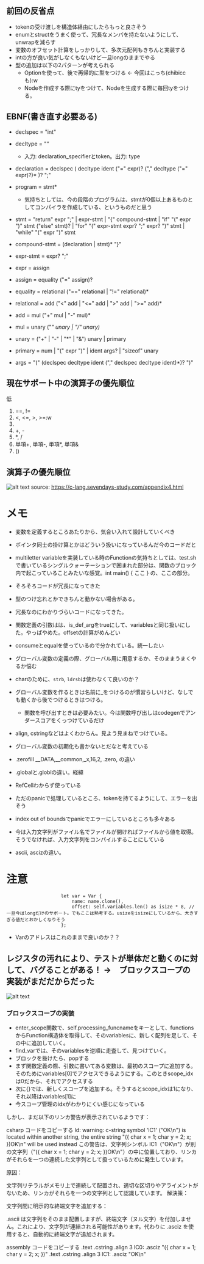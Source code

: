 ## 前回の反省点
- tokenの受け渡しを構造体経由にしたらもっと良さそう
- enumとstructをうまく使って、冗長なメンバを持たないようにして、unwrapを減らす
- 変数のオフセット計算をしっかりして、多次元配列もきちんと実装する
- intの方が良い気がしなくもないけど一旦longのままでやる
- 型の追加は以下の2パターンが考えられる
  - Optionを使って、後で再帰的に型をつける <- 今回はこっち(chibiccも):w
  - Nodeを作成する際にtyをつけて、Nodeを生成する際に毎回tyをつける。

## EBNF(書き直す必要ある)
- declspec = "int"
- decltype = "*"* 
  - 入力: declaration_specifierとtoken。出力: type
- declaration = declspec ( decltype ident ("=" expr)? ("," decltype ("=" expr)?)* )? ";"

- program = stmt*
  - 気持ちとしては、今の段階のプログラムは、stmtが0個以上あるものとしてコンパイラを作成している、というものだと思う
- stmt = "return" expr ";" | expr-stmt | "{" compound-stmt | "if" "(" expr ")" stmt ("else" stmt)? | "for" "(" expr-stmt expr? ";" expr? ")" stmt | "while" "(" expr ")" stmt
- compound-stmt = (declaration | stmt)* "}"
- expr-stmt = expr? ";"
- expr = assign
- assign = equality ("=" assign)?
- equality = relational ("==" relational | "!=" relational)*
- relational = add ("<" add | "<=" add | ">" add | ">=" add)*
- add = mul ("+" mul | "-" mul)*
- mul = unary ("*" unary | "/" unary)*
- unary = ("+" | "-" | "*" | "&") unary | primary
- primary = num | "(" expr ")" | ident args? | "sizeof" unary
- args = "(" (declspec decltype ident ("," declspec decltype ident)*)? ")"

## 現在サポート中の演算子の優先順位
低
1. ==, !=
2. <, <=, >, >=:w
3. 
4. +, -
5. *, /
6. 単項+, 単項-, 単項*, 単項&
7. ()

## 演算子の優先順位
![alt text](operator-priority.png)
source: https://c-lang.sevendays-study.com/appendix4.html

# メモ
- 変数を定義するところあたりから、気合い入れて設計していくべき
- ポインタ同士の掛け算とかはどういう扱いになっているんだ今のコードだと

- multiletter variableを実装している時のFunctionの気持ちとしては、test.shで書いているシングルクォーテーションで囲まれた部分は、関数のブロック内で起こっていることみたいな感覚。int main() { ここ } の、ここの部分。
- そろそろコードが冗長になってきた
- 型のつけ忘れとかできちんと動かない場合がある。
- 冗長なのにわかりづらいコードになってきた。
- 関数定義の引数はは、is_def_argをtrueにして、variablesと同じ扱いにした。やっぱやめた。offsetの計算がめんどい
- consumeとequalを使っているので分かれている。統一したい
- グローバル変数の定義の際、グローバル用に用意するか、そのままうまくやるか悩む
- charのために、`strb`, `ldrsb`は使わなくて良いのか？
- グローバル変数を作るときは名前に_をつけるのが慣習らしいけど、なしでも動くから後でつけるときはつける。
  - 関数を呼び出すときは必要みたい。今は関数呼び出しはcodegenでアンダースコアをくっつけているだけ
- align, cstringなどはよくわからん。見よう見まねでつけている。
- グローバル変数の初期化も書かないとだなと考えている
- .zerofill __DATA,__common,_x,16,2, .zero, の違い
- .globalと.globlの違い。経緯
- RefCellわからず使っている
- ただのpanicで処理しているところ、tokenを持てるようにして、エラーを出そう
- index out of boundsでpanicでエラーにしているところも多々ある
- 今は入力文字列がファイル名でファイルが開ければファイルから値を取得。そうでなければ、入力文字列をコンパイルすることにしている
- ascii, ascizの違い。


# 注意
```
                    let var = Var {
                        name: name.clone(),
                        offset: self.variables.len() as isize * 8, // 一旦今はlongだけのサポート。でもここは熟考する。usizeをisizeにしているから、大きすぎる値だとおかしくなりそう
                    };
```
- Varのアドレスはこれのままで良いのか？？


## レジスタの汚れにより、テストが単体だと動くのに対して、バグることがある！ ->　ブロックスコープの実装がまだだからだった
![alt text](image.png)


### ブロックスコープの実装
- enter_scope関数で、self.processing_funcnameをキーとして、functionsからFunction構造体を取得して、そのvariablesに、新しく配列を足して、その中に追加していく。
- find_varでは、そのvariablesを逆順に走査して、見つけていく。
- ブロックを抜けたら、popする
- まず関数定義の際、引数に書いてある変数は、最初のスコープに追加する。そのためにvariables[0]でアクセスできるようにする。このときscope_idxは0だから、それでアクセスする
- 次に{}では、新しくスコープを追加する。そうするとscope_idxは1になり、それ以降はvariables[1]に
- 今スコープ管理のidxがわかりにくい感じになっている


しかし、まだ以下のリンカ警告が表示されているようです：

csharp
コードをコピーする
ld: warning: c-string symbol 'lC1' ("OK\n") is located within another string, the entire string "({ char x = 1; char y = 2; x; })OK\n" will be used instead
この警告は、文字列シンボル lC1（"OK\n"）が別の文字列（"({ char x = 1; char y = 2; x; })OK\n"）の中に位置しており、リンカがそれらを一つの連続した文字列として扱っているために発生しています。

原因：

文字列リテラルがメモリ上で連続して配置され、適切な区切りやアライメントがないため、リンカがそれらを一つの文字列として認識しています。
解決策：

文字列間に明示的な終端文字を追加する：

.ascii は文字列をそのまま配置しますが、終端文字（ヌル文字）を付加しません。これにより、文字列が連結される可能性があります。代わりに .asciz を使用すると、自動的に終端文字が追加されます。

assembly
コードをコピーする
.text
.cstring
.align 3
lC0:
      .asciz "({ char x = 1; char y = 2; x; })"
.text
.cstring
.align 3
lC1:
      .asciz "OK\n"